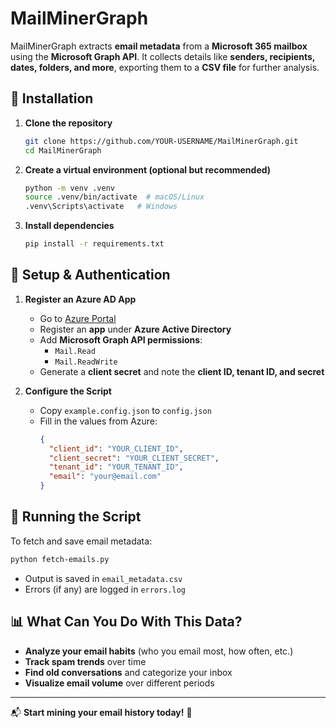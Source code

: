 # MailMinerGraph

MailMinerGraph extracts **email metadata** from a **Microsoft 365 mailbox** using the **Microsoft Graph API**. It collects details like **senders, recipients, dates, folders, and more**, exporting them to a **CSV file** for further analysis.

## 🚀 Installation

1. **Clone the repository**
   ```sh
   git clone https://github.com/YOUR-USERNAME/MailMinerGraph.git
   cd MailMinerGraph
   ```

2. **Create a virtual environment (optional but recommended)**
   ```sh
   python -m venv .venv
   source .venv/bin/activate  # macOS/Linux
   .venv\Scripts\activate   # Windows
   ```

3. **Install dependencies**
   ```sh
   pip install -r requirements.txt
   ```

## 🔑 Setup & Authentication

1. **Register an Azure AD App**
   - Go to [Azure Portal](https://portal.azure.com/)
   - Register an **app** under **Azure Active Directory**
   - Add **Microsoft Graph API permissions**:
     - `Mail.Read`
     - `Mail.ReadWrite`
   - Generate a **client secret** and note the **client ID, tenant ID, and secret**

2. **Configure the Script**
   - Copy `example.config.json` to `config.json`
   - Fill in the values from Azure:
     ```json
     {
       "client_id": "YOUR_CLIENT_ID",
       "client_secret": "YOUR_CLIENT_SECRET",
       "tenant_id": "YOUR_TENANT_ID",
       "email": "your@email.com"
     }
     ```

## 📨 Running the Script

To fetch and save email metadata:
```sh
python fetch-emails.py
```
- Output is saved in `email_metadata.csv`
- Errors (if any) are logged in `errors.log`

## 📊 What Can You Do With This Data?

- **Analyze your email habits** (who you email most, how often, etc.)
- **Track spam trends** over time
- **Find old conversations** and categorize your inbox
- **Visualize email volume** over different periods

---

📬 **Start mining your email history today!** 🚀
